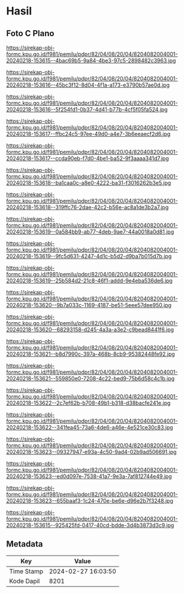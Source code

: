 # Hasil

## Foto C Plano

https://sirekap-obj-formc.kpu.go.id/f981/pemilu/pdpr/82/04/08/20/04/8204082004001-20240218-153615--4bac69b5-9a84-4be3-97c5-2898482c3963.jpg

https://sirekap-obj-formc.kpu.go.id/f981/pemilu/pdpr/82/04/08/20/04/8204082004001-20240218-153616--45bc3f12-8d04-4f1a-a173-e3790b57ae0d.jpg

https://sirekap-obj-formc.kpu.go.id/f981/pemilu/pdpr/82/04/08/20/04/8204082004001-20240218-153616--5f254fd1-0b37-4d41-b77b-4cf5f05fa524.jpg

https://sirekap-obj-formc.kpu.go.id/f981/pemilu/pdpr/82/04/08/20/04/8204082004001-20240218-153617--ffbc24c5-97ee-49d0-a4e7-3b6eeaecf2d6.jpg

https://sirekap-obj-formc.kpu.go.id/f981/pemilu/pdpr/82/04/08/20/04/8204082004001-20240218-153617--ccda90eb-f7d0-4be1-ba52-9f3aaaa341d7.jpg

https://sirekap-obj-formc.kpu.go.id/f981/pemilu/pdpr/82/04/08/20/04/8204082004001-20240218-153618--ba1caa0c-a8e0-4222-ba31-f3016262b3e5.jpg

https://sirekap-obj-formc.kpu.go.id/f981/pemilu/pdpr/82/04/08/20/04/8204082004001-20240218-153618--319ffc76-2dae-42c2-b56e-ac8a1de3b2a7.jpg

https://sirekap-obj-formc.kpu.go.id/f981/pemilu/pdpr/82/04/08/20/04/8204082004001-20240218-153619--0a584bb9-ab77-4deb-9ae7-44a0018a0d81.jpg

https://sirekap-obj-formc.kpu.go.id/f981/pemilu/pdpr/82/04/08/20/04/8204082004001-20240218-153619--9fc5d631-4247-4d1c-b5d2-d9ba7b015d7b.jpg

https://sirekap-obj-formc.kpu.go.id/f981/pemilu/pdpr/82/04/08/20/04/8204082004001-20240218-153619--25b584d2-21c8-46f1-addd-9e4eba536de6.jpg

https://sirekap-obj-formc.kpu.go.id/f981/pemilu/pdpr/82/04/08/20/04/8204082004001-20240218-153620--9b7a033c-1169-4187-be51-5eee57dee950.jpg

https://sirekap-obj-formc.kpu.go.id/f981/pemilu/pdpr/82/04/08/20/04/8204082004001-20240218-153620--68293158-d245-4a3a-a3e2-c9bead8441f6.jpg

https://sirekap-obj-formc.kpu.go.id/f981/pemilu/pdpr/82/04/08/20/04/8204082004001-20240218-153621--b8d7990c-397a-468b-8cb9-95382448fe92.jpg

https://sirekap-obj-formc.kpu.go.id/f981/pemilu/pdpr/82/04/08/20/04/8204082004001-20240218-153621--559850e0-7208-4c22-bed9-75b6d58c4c1b.jpg

https://sirekap-obj-formc.kpu.go.id/f981/pemilu/pdpr/82/04/08/20/04/8204082004001-20240218-153622--2c7ef62b-b708-49b1-b318-d38bacfe241e.jpg

https://sirekap-obj-formc.kpu.go.id/f981/pemilu/pdpr/82/04/08/20/04/8204082004001-20240218-153622--341fea45-73a6-4de6-a46e-4e521ce30c83.jpg

https://sirekap-obj-formc.kpu.go.id/f981/pemilu/pdpr/82/04/08/20/04/8204082004001-20240218-153623--09327947-e93a-4c50-9ad4-02b9ad506691.jpg

https://sirekap-obj-formc.kpu.go.id/f981/pemilu/pdpr/82/04/08/20/04/8204082004001-20240218-153623--ed0d097e-7538-41a7-9e3a-7af812744e49.jpg

https://sirekap-obj-formc.kpu.go.id/f981/pemilu/pdpr/82/04/08/20/04/8204082004001-20240218-153623--655baaf3-1c24-470e-be6e-d96e2b7f3248.jpg

https://sirekap-obj-formc.kpu.go.id/f981/pemilu/pdpr/82/04/08/20/04/8204082004001-20240218-153615--925425fd-0417-40cd-bdde-3d4b3873d3c9.jpg


## Metadata

| Key        | Value               |
| ---------- | ------------------- |
| Time Stamp | 2024-02-27 16:03:50 |
| Kode Dapil | 8201                |



